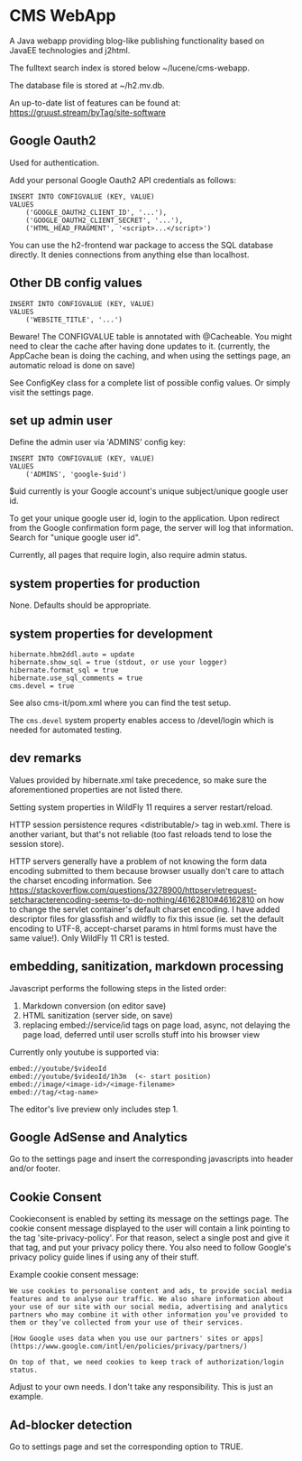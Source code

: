 # CMS WebApp

A Java webapp providing blog-like publishing functionality based on JavaEE
technologies and j2html.

The fulltext search index is stored below ~/lucene/cms-webapp.

The database file is stored at ~/h2.mv.db.

An up-to-date list of features can be found at: https://gruust.stream/byTag/site-software


## Google Oauth2

Used for authentication.

Add your personal Google Oauth2 API credentials as follows:

    INSERT INTO CONFIGVALUE (KEY, VALUE)
    VALUES
        ('GOOGLE_OAUTH2_CLIENT_ID', '...'),
        ('GOOGLE_OAUTH2_CLIENT_SECRET', '...'),
        ('HTML_HEAD_FRAGMENT', '<script>...</script>')

You can use the h2-frontend war package to access the SQL database directly.
It denies connections from anything else than localhost. 



## Other DB config values

    INSERT INTO CONFIGVALUE (KEY, VALUE)
    VALUES
        ('WEBSITE_TITLE', '...')

Beware! The CONFIGVALUE table is annotated with @Cacheable. You might need
to clear the cache after having done updates to it. (currently, the AppCache bean is
doing the caching, and when using the settings page, an automatic reload is done
on save)

See ConfigKey class for a complete list of possible config values. Or simply visit
the settings page.



## set up admin user

Define the admin user via 'ADMINS' config key:

    INSERT INTO CONFIGVALUE (KEY, VALUE)
    VALUES
        ('ADMINS', 'google-$uid')

$uid currently is your Google account's unique subject/unique google user id.

To get your unique google user id, login to the application. Upon redirect from
the Google confirmation form page, the server will log that information. Search
for "unique google user id".

Currently, all pages that require login, also require admin status.



## system properties for production

None. Defaults should be appropriate.



## system properties for development

    hibernate.hbm2ddl.auto = update
    hibernate.show_sql = true (stdout, or use your logger)
    hibernate.format_sql = true
    hibernate.use_sql_comments = true
    cms.devel = true

See also cms-it/pom.xml where you can find the test setup.

The `cms.devel` system property enables access to /devel/login which is needed
for automated testing.



## dev remarks

Values provided by hibernate.xml take precedence, so make sure the aforementioned
properties are not listed there.

Setting system properties in WildFly 11 requires a server restart/reload.

HTTP session persistence requres &lt;distributable/> tag in web.xml. There is another
variant, but that's not reliable (too fast reloads tend to lose the session store).

HTTP servers generally have a problem of not knowing the form data encoding submitted
to them because browser usually don't care to attach the charset encoding information.
See https://stackoverflow.com/questions/3278900/httpservletrequest-setcharacterencoding-seems-to-do-nothing/46162810#46162810
on how to change the servlet container's default charset encoding. I have added
descriptor files for glassfish and wildfly to fix this issue (ie. set the default
encoding to UTF-8, accept-charset params in html forms must have the same value!).
Only WildFly 11 CR1 is tested.



## embedding, sanitization, markdown processing

Javascript performs the following steps in the listed order:

1. Markdown conversion (on editor save)
2. HTML sanitization (server side, on save)
3. replacing embed://service/id tags on page load, async, not delaying the page load, deferred until
   user scrolls stuff into his browser view

Currently only youtube is supported via:

    embed://youtube/$videoId
    embed://youtube/$videoId/1h3m  (<- start position)
    embed://image/<image-id>/<image-filename>
    embed://tag/<tag-name>

The editor's live preview only includes step 1.



## Google AdSense and Analytics

Go to the settings page and insert the corresponding javascripts into header and/or footer.



## Cookie Consent

Cookieconsent is enabled by setting its message on the settings page. The cookie consent message displayed
to the user will contain a link pointing to the tag 'site-privacy-policy'. For that reason, select a single post
and give it that tag, and put your privacy policy there. You also need to follow Google's privacy policy guide lines
if using any of their stuff.

Example cookie consent message:

```
We use cookies to personalise content and ads, to provide social media features and to analyse our traffic. We also share information about your use of our site with our social media, advertising and analytics partners who may combine it with other information you’ve provided to them or they’ve collected from your use of their services.

[How Google uses data when you use our partners' sites or apps](https://www.google.com/intl/en/policies/privacy/partners/)

On top of that, we need cookies to keep track of authorization/login status.
```

Adjust to your own needs. I don't take any responsibility. This is just an example.



## Ad-blocker detection

Go to settings page and set the corresponding option to TRUE.


